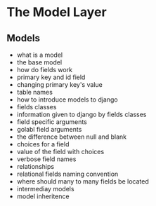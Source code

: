 # The Model Layer

## Models

- what is a model
- the base model
- how do fields work
- primary key and id field
- changing primary key's value
- table names
- how to introduce models to django
- fields classes
- information given to django by fields classes
- field specific arguments
- golabl field arguments
- the difference between null and blank
- choices for a field
- value of the field with choices
- verbose field names
- relationships
- relational fields naming convention
- where should many to many fields be located
- intermediay models
- model inheritence
